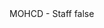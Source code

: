 <?xml version="1.0" encoding="UTF-8"?>
<CustomMetadata xmlns="http://soap.sforce.com/2006/04/metadata">
    <label>MOHCD - Staff</label>
    <protected>false</protected>
</CustomMetadata>
